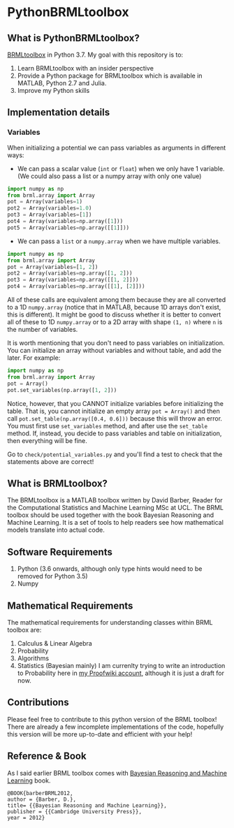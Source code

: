 # PythonBRMLtoolbox

## What is PythonBRMLtoolbox?
[BRMLtoolbox](http://web4.cs.ucl.ac.uk/staff/D.Barber/pmwiki/pmwiki.php?n=Brml.Software)
 in Python 3.7. My goal with this repository is to:
 1. Learn BRMLtoolbox with an insider perspective
 2. Provide a Python package for BRMLtoolbox which is available
    in MATLAB, Python 2.7 and Julia.
 3. Improve my Python skills
 
 ## Implementation details
 ### Variables
 When initializing a potential we can pass variables as arguments
 in different ways:
 * We can pass a scalar value (`int` or `float`) when we only
    have 1 variable. (We could also pass a list or a numpy array
    with only one value)
 
 ```python
import numpy as np
from brml.array import Array
pot = Array(variables=1)
pot2 = Array(variables=1.0)
pot3 = Array(variables=[1])
pot4 = Array(variables=np.array([1]))
pot5 = Array(variables=np.array([[1]]))
```
 * We can pass a `list` or a `numpy.array` when we have multiple variables.
 
```python
import numpy as np
from brml.array import Array
pot = Array(variables=[1, 2])
pot2 = Array(variables=np.array([1, 2]))
pot3 = Array(variables=np.array([[1, 2]]))
pot4 = Array(variables=np.array([[1], [2]]))
```
All of these calls are equivalent among them because they are all converted to 
a 1D `numpy.array` (notice that in MATLAB, because 1D arrays don't exist, this
is different).
It might be good to discuss whether it is better to convert all of these to 1D
`numpy.array` or to a 2D array with shape `(1, n)` where `n` is the number of
variables.

It is worth mentioning that you don't need to pass variables on initialization.
You can initialize an array without variables and without table, and add the later.
For example:
```python
import numpy as np
from brml.array import Array
pot = Array()
pot.set_variables(np.array([1, 2]))
```
Notice, however, that you CANNOT initialize variables before initializing the table.
That is, you cannot initialize an empty array `pot = Array()` and then call 
`pot.set_table(np.array([0.4, 0.6]))` because this will throw an error. You must
first use `set_variables` method, and after use the `set_table` method. If, instead, 
you decide to pass variables and table on initialization, then everything will be fine.

Go to `check/potential_variables.py` and you'll find a test to check
that the statements above are correct!

 ## What is BRMLtoolbox?
 The BRMLtoolbox is a MATLAB toolbox written by David Barber, Reader for the Computational Statistics and Machine Learning MSc at UCL. The BRML toolbox should be used together with the book Bayesian Reasoning and Machine Learning. It is a set of tools to help readers see how mathematical models translate into actual code.
 
 ## Software Requirements
 1. Python (3.6 onwards, although only type hints would need to be removed for Python 3.5)
 2. Numpy
 
 ## Mathematical Requirements
 The mathematical requirements for understanding classes within BRML toolbox are:
 1. Calculus & Linear Algebra
 2. Probability
 3. Algorithms
 4. Statistics (Bayesian mainly)
 I am currenlty trying to write an introduction to Probability here in [my Proofwiki account](https://proofwiki.org/wiki/User:MauroCamaraEscudero), although it is just a draft for now.
 
 ## Contributions
 Please feel free to contribute to this python version of the BRML toolbox! There are already a few incomplete implementations of the code, hopefully this version will be more up-to-date and efficient with your help!
 
 ## Reference & Book
 As I said earlier BRML toolbox comes with [Bayesian Reasoning and Machine Learning](http://web4.cs.ucl.ac.uk/staff/D.Barber/textbook/090310.pdf) book.
 
 ```
 @BOOK{barberBRML2012,
author = {Barber, D.},
title= {{Bayesian Reasoning and Machine Learning}},
publisher = {{Cambridge University Press}},
year = 2012}
```

 
 
